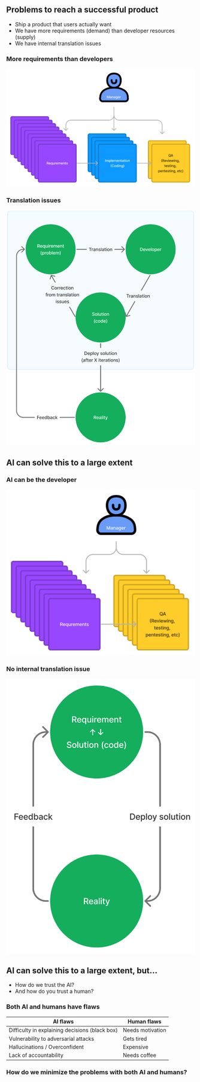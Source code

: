 ## Problems to reach a successful product

* Ship a product that users actually want
* We have more requirements (demand) than developer resources (supply)
* We have internal translation issues


### More requirements than developers

![More requirements than developers](/images/more-requirements-than-developers.png) <!-- .element: style="max-width: 65%" -->


### Translation issues

![Translation issues](/images/translation-issues.png) <!-- .element: style="max-width: 45%" -->



## AI can solve this to a large extent


### AI can be the developer

![No developer problem](/images/no-developer-problem.png) <!-- .element: style="max-width: 65%" -->


### No internal translation issue

![No internal translation issue](/images/no-translation-issue.png) <!-- .element: style="max-width: 40%" -->



## AI can solve this to a large extent, but...

* How do we trust the AI? <!-- .element: class="fragment" -->
* And how do you trust a human? <!-- .element: class="fragment" -->



### Both AI and humans have flaws

| AI flaws                                | Human flaws                          |
|-----------------------------------------|--------------------------------------|
| Difficulty in explaining decisions (black box) | Needs motivation              |
| Vulnerability to adversarial attacks    | Gets tired                           |
| Hallucinations / Overconfident          | Expensive                            |
| Lack of accountability                  | Needs coffee                         |
<!-- .element: style="font-size: 30px;" -->



### How do we minimize the problems with both AI and humans?